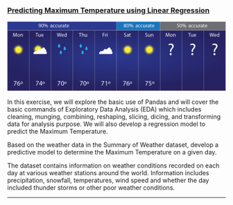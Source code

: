 
### [Predicting Maximum Temperature using Linear Regression](./PMT_LinReg)

![images.jpeg](PMT_LinReg_Images/weather_forecast.jpg)

In this exercise, we will explore the basic use of Pandas and will cover the basic commands of Exploratory Data Analysis (EDA) which includes cleaning, munging, combining, reshaping, slicing, dicing, and transforming data for analysis purpose. We will also develop a regression model to predict the Maximum Temperature.

Based on the weather data in the Summary of Weather dataset, develop a predictive model to determine the Maximum Temperature on a given day.

The dataset contains information on weather conditions recorded on each day at various weather stations around the world. Information includes precipitation, snowfall, temperatures, wind speed and whether the day included thunder storms or other poor weather conditions.
___
